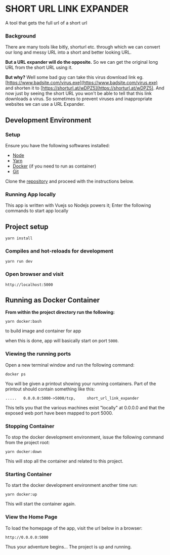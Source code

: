 # SHORT URL LINK EXPANDER

A tool that gets the full url of a short url

### Background

There are many tools like bitly, shorturl etc. through which we can convert our long and messy URL into a short and better looking URL. 

**But a URL expander will do the opposite.**
So we can get the original long URL from the short URL using it.

**But why?**
Well some bad guy can take this virus download link eg. [https://www.badsite.com/virus.exe](https://www.badsite.com/virus.exe) and shorten it to [https://shorturl.at/wDPZ5](https://shorturl.at/wDPZ5). 
And now just by seeing the short URL you won't be able to tell that this link downloads a virus. 
So sometimes to prevent viruses and inappropriate websites we can use a URL Expander.

## Development Environment

### Setup

Ensure you have the following softwares installed:

- [Node](https://nodejs.org)
- [Yarn](https://classic.yarnpkg.com/lang/en/docs/install/)
- [Docker](https://docs.docker.com/install/) (if you need to run as container)
- [Git](https://www.atlassian.com/git/tutorials/install-git)

Clone the [repository](https://github.com/sodiadrhain/movie-web-app.git) and proceed with the instructions below.

### Running App locally

This app is written with Vuejs so Nodejs powers it; Enter the following commands to start app locally

## Project setup

```
yarn install
```

### Compiles and hot-reloads for development

```
yarn run dev
```

### Open browser and visit

```
http://localhost:5000
```

## Running as Docker Container

**From within the project directory run the following:**

```
yarn docker:bash
```

to build image and container for app

when this is done, app will basically start on port `5000`.

### Viewing the running ports

Open a new terminal window and run the following command:

```
docker ps
```

You will be given a printout showing your running containers. Part of the printout should contain something like this:

```
.....   0.0.0.0:5000->5000/tcp,     short_url_link_expander

```

This tells you that the various machines exist "locally" at 0.0.0.0 and that the exposed web port have been mapped to port 5000.

### Stopping Container

To stop the docker development environment, issue the following command from the project root:

```
yarn docker:down
```

This will stop all the container and related to this project.

### Starting Container

To start the docker development environment another time run:

```
yarn docker:up
```

This will start the container again.

### View the Home Page

To load the homepage of the app, visit the url below in a browser:

    http://0.0.0.0:5000

Thus your adventure begins... The project is up and running.